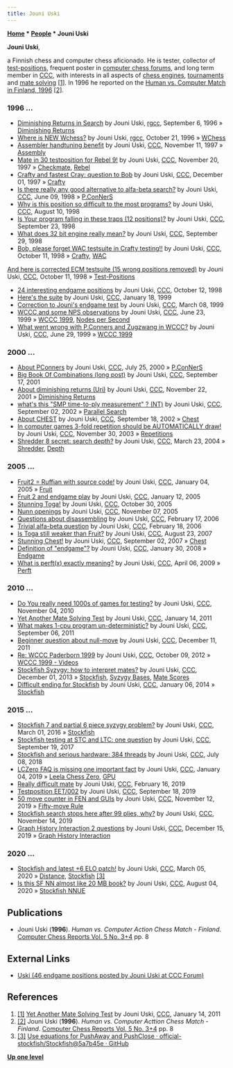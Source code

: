 ```yaml
---
title: Jouni Uski
---
```

**[Home](Home "Home") \* [People](People "People") \* Jouni Uski**


**Jouni Uski**,  

a Finnish chess and computer chess aficionado. He is tester, collector of [test-positions](Test-Positions "Test-Positions"), frequent poster in [computer chess forums](Computer_Chess_Forums "Computer Chess Forums"), and long term member in [CCC](CCC "CCC"), 
with interests in all aspects of [chess engines](Engines "Engines"), [tournaments](Tournaments_and_Matches "Tournaments and Matches") and [mate solving](Checkmate "Checkmate") <a id="cite-note-1" href="#cite-ref-1">[1]</a>. In 1996 he reported on the [Human vs. Computer Match in Finland, 1996](Human_vs._Computer_Match_in_Finland,_1996 "Human vs. Computer Match in Finland, 1996") <a id="cite-note-2" href="#cite-ref-2">[2]</a>.



### 1996 ...


* [Diminishing Returns in Search](http://groups.google.com/group/rec.games.chess.computer/browse_frm/thread/4b61b775ec46b7d7) by Jouni Uski, [rgcc](Computer_Chess_Forums "Computer Chess Forums"), September 6, 1996 » [Diminishing Returns](Depth#DiminishingReturns "Depth")
* [Where is NEW Wchess?](http://groups.google.com/group/rec.games.chess.computer/browse_frm/thread/d5170401c6b1164d) by Jouni Uski, [rgcc](Computer_Chess_Forums "Computer Chess Forums"), October 21, 1996 » [WChess](WChess "WChess")
* [Assembler handtuning benefit](https://www.stmintz.com/ccc/index.php?id=11909) by Jouni Uski, [CCC](CCC "CCC"), November 11, 1997 » [Assembly](Assembly "Assembly")
* [Mate in 30 testposition for Rebel 9!](https://www.stmintz.com/ccc/index.php?id=12186) by Jouni Uski, [CCC](CCC "CCC"), November 20, 1997 » [Checkmate](Checkmate "Checkmate"), [Rebel](Rebel "Rebel")
* [Crafty and fastest Cray: question to Bob](https://www.stmintz.com/ccc/index.php?id=12532) by Jouni Uski, [CCC](CCC "CCC"), December 01, 1997 » [Crafty](Crafty "Crafty")
* [Is there really any good alternative to alfa-beta search?](https://www.stmintz.com/ccc/index.php?id=20233) by Jouni Uski, [CCC](CCC "CCC"), June 09, 1998 » [P.ConNerS](P.ConNerS "P.ConNerS")
* [Why is this position so difficult to the most programs?](https://www.stmintz.com/ccc/index.php?id=24395) by Jouni Uski, [CCC](CCC "CCC"), August 10, 1998
* [Is Your program falling in these traps (12 positions)?](https://www.stmintz.com/ccc/index.php?id=27578) by Jouni Uski, [CCC](CCC "CCC"), September 23, 1998
* [What does 32 bit engine really mean?](https://www.stmintz.com/ccc/index.php?id=28381) by Jouni Uski, [CCC](CCC "CCC"), September 29, 1998
* [Bob, please forget WAC testsuite in Crafty testing!!](https://www.stmintz.com/ccc/index.php?id=29327) by Jouni Uski, [CCC](CCC "CCC"), October 11, 1998 » [Crafty](Crafty "Crafty"), [WAC](Win_at_Chess "Win at Chess")


 [And here is corrected ECM testsuite (15 wrong positions removed)](https://www.stmintz.com/ccc/index.php?id=29329) by Jouni Uski, [CCC](CCC "CCC"), October 11, 1998 » [Test-Positions](Test-Positions "Test-Positions")
* [24 interesting endgame positions](https://www.stmintz.com/ccc/index.php?id=29328) by Jouni Uski, [CCC](CCC "CCC"), October 12, 1998
* [Here's the suite](https://www.stmintz.com/ccc/index.php?id=39972) by Jouni Uski, [CCC](CCC "CCC"), January 18, 1999
* [Correction to Jouni's endgame test](https://www.stmintz.com/ccc/index.php?id=45368) by Jouni Uski, [CCC](CCC "CCC"), March 08, 1999
* [WCCC and some NPS observations](https://www.stmintz.com/ccc/index.php?id=57611) by Jouni Uski, [CCC](CCC "CCC"), June 23, 1999 » [WCCC 1999](WCCC_1999 "WCCC 1999"), [Nodes per Second](Nodes_per_Second "Nodes per Second")
* [What went wrong with P.Conners and Zugzwang in WCCC?](https://www.stmintz.com/ccc/index.php?id=58557) by Jouni Uski, [CCC](CCC "CCC"), June 29, 1999 » [WCCC 1999](WCCC_1999 "WCCC 1999")


### 2000 ...


* [About PConners](https://www.stmintz.com/ccc/index.php?id=121556) by Jouni Uski, [CCC](CCC "CCC"), July 25, 2000 » [P.ConNerS](P.ConNerS "P.ConNerS")
* [Big Book Of Combinations (long post)](https://www.stmintz.com/ccc/index.php?id=189107) by Jouni Uski, [CCC](CCC "CCC"), September 17, 2001
* [About diminishing returns (Uri)](https://www.stmintz.com/ccc/index.php?id=198429) by Jouni Uski, [CCC](CCC "CCC"), November 22, 2001 » [Diminishing Returns](Depth#DiminishingReturns "Depth")
* [what's this "SMP time-to-ply measurement" ? (NT)](https://www.stmintz.com/ccc/index.php?id=249157) by Jouni Uski, [CCC](CCC "CCC"), September 02, 2002 » [Parallel Search](Parallel_Search "Parallel Search")
* [About CHEST](https://www.stmintz.com/ccc/index.php?id=252628) by Jouni Uski, [CCC](CCC "CCC"), September 18, 2002 » [Chest](Chest "Chest")
* [In computer games 3-fold repetition should be AUTOMATICALLY draw!](https://www.stmintz.com/ccc/index.php?id=332089) by Jouni Uski, [CCC](CCC "CCC"), November 30, 2003 » [Repetitions](Repetitions "Repetitions")
* [Shredder 8 secret: search depth?](https://www.stmintz.com/ccc/index.php?id=356109) by Jouni Uski, [CCC](CCC "CCC"), March 23, 2004 » [Shredder](Shredder "Shredder"), [Depth](Depth "Depth")


### 2005 ...


* [Fruit2 = Ruffian with source code!](https://www.stmintz.com/ccc/index.php?id=404043) by Jouni Uski, [CCC](CCC "CCC"), January 04, 2005 » [Fruit](Fruit "Fruit")
* [Fruit 2 and endgame play](https://www.stmintz.com/ccc/index.php?id=405159) by Jouni Uski, [CCC](CCC "CCC"), January 12, 2005
* [Stunning Toga!](https://www.stmintz.com/ccc/index.php?id=458835) by Jouni Uski, [CCC](CCC "CCC"), October 30, 2005
* [Nunn openings](https://www.stmintz.com/ccc/index.php?id=460363) by Jouni Uski, [CCC](CCC "CCC"), November 07, 2005
* [Questions about disassembling](https://www.stmintz.com/ccc/index.php?id=487277) by Jouni Uski, [CCC](CCC "CCC"), February 17, 2006
* [Trivial alfa-beta question](https://www.stmintz.com/ccc/index.php?id=487561) by Jouni Uski, [CCC](CCC "CCC"), February 18, 2006
* [Is Toga still weaker than Fruit?](http://www.talkchess.com/forum/viewtopic.php?t=15981) by Jouni Uski, [CCC](CCC "CCC"), August 23, 2007
* [Stunning Chest!](http://www.talkchess.com/forum/viewtopic.php?t=16205) by Jouni Uski, [CCC](CCC "CCC"), September 02, 2007 » [Chest](Chest "Chest")
* [Definition of "endgame"?](http://www.talkchess.com/forum/viewtopic.php?t=19296) by Jouni Uski, [CCC](CCC "CCC"), January 30, 2008 » [Endgame](Endgame "Endgame")
* [What is perft(x) exactly meaning?](http://www.talkchess.com/forum/viewtopic.php?t=27334) by Jouni Uski, [CCC](CCC "CCC"), April 06, 2009 » [Perft](Perft "Perft")


### 2010 ...


* [Do You really need 1000s of games for testing?](http://www.talkchess.com/forum/viewtopic.php?t=36592) by Jouni Uski, [CCC](CCC "CCC"), November 04, 2010
* [Yet Another Mate Solving Test](http://www.talkchess.com/forum/viewtopic.php?t=37616) by Jouni Uski, [CCC](CCC "CCC"), January 14, 2011
* [What makes 1-cpu program un-deterministic?](http://www.talkchess.com/forum/viewtopic.php?t=40289) by Jouni Uski, [CCC](CCC "CCC"), September 06, 2011
* [Beginner question about null-move](http://www.talkchess.com/forum/viewtopic.php?t=41414) by Jouni Uski, [CCC](CCC "CCC"), December 11, 2011
* [Re: WCCC Paderborn 1999](http://www.talkchess.com/forum/viewtopic.php?t=45500&start=2) by Jouni Uski, [CCC](CCC "CCC"), October 09, 2012 » [WCCC 1999 - Videos](WCCC_1999#Videos "WCCC 1999")
* [Stockfish Syzygy: how to interpret mates?](http://www.talkchess.com/forum/viewtopic.php?t=50296) by Jouni Uski, [CCC](CCC "CCC"), December 01, 2013 » [Stockfish](Stockfish "Stockfish"), [Syzygy Bases](Syzygy_Bases "Syzygy Bases"), [Mate Scores](Score#MateScores "Score")
* [Difficult ending for Stockfish](http://www.talkchess.com/forum/viewtopic.php?t=50794) by Jouni Uski, [CCC](CCC "CCC"), January 06, 2014 » [Stockfish](Stockfish "Stockfish")


### 2015 ...


* [Stockfish 7 and partial 6 piece syzygy problem?](http://www.talkchess.com/forum/viewtopic.php?t=59407) by Jouni Uski, [CCC](CCC "CCC"), March 01, 2016 » [Stockfish](Stockfish "Stockfish")
* [Stockfish testing at STC and LTC: one question](http://www.talkchess.com/forum/viewtopic.php?t=65216) by Jouni Uski, [CCC](CCC "CCC"), September 19, 2017
* [Stockfish and serious hardware: 384 threads](http://www.talkchess.com/forum3/viewtopic.php?f=2&t=67932) by Jouni Uski, [CCC](CCC "CCC"), July 08, 2018
* [LCZero FAQ is missing one important fact](http://www.talkchess.com/forum3/viewtopic.php?f=2&t=69478) by Jouni Uski, [CCC](CCC "CCC"), January 04, 2019 » [Leela Chess Zero](Leela_Chess_Zero "Leela Chess Zero"), [GPU](GPU "GPU")
* [Really difficult mate](http://www.talkchess.com/forum3/viewtopic.php?f=2&t=69926) by Jouni Uski, [CCC](CCC "CCC"), February 16, 2019
* [Testposition EET/002](http://www.talkchess.com/forum3/viewtopic.php?f=2&t=71851) by Jouni Uski, [CCC](CCC "CCC"), September 18, 2019
* [50 move counter in FEN and GUIs](http://www.talkchess.com/forum3/viewtopic.php?f=2&t=72308) by Jouni Uski, [CCC](CCC "CCC"), November 12, 2019 » [Fifty-move Rule](Fifty-move_Rule "Fifty-move Rule")
* [Stockfish search stops here after 99 plies, why?](http://www.talkchess.com/forum3/viewtopic.php?f=2&t=72325) by Jouni Uski, [CCC](CCC "CCC"), November 14, 2019
* [Graph History Interaction 2 questions](http://www.talkchess.com/forum3/viewtopic.php?f=7&t=72578) by Jouni Uski, [CCC](CCC "CCC"), December 15, 2019 » [Graph History Interaction](Graph_History_Interaction "Graph History Interaction")


### 2020 ...


* [Stockfish and latest +6 ELO patch!](http://www.talkchess.com/forum3/viewtopic.php?f=2&t=73273) by Jouni Uski, [CCC](CCC "CCC"), March 05, 2020 » [Distance](Distance "Distance"), [Stockfish](Stockfish "Stockfish") <a id="cite-note-3" href="#cite-ref-3">[3]</a>
* [Is this SF NN almost like 20 MB book?](http://www.talkchess.com/forum3/viewtopic.php?f=2&t=74683) by Jouni Uski, [CCC](CCC "CCC"), August 04, 2020 » [Stockfish NNUE](Stockfish_NNUE "Stockfish NNUE")


## Publications


* Jouni Uski (**1996**). *Human vs. Computer Action Chess Match - Finland*. [Computer Chess Reports Vol. 5 No. 3+4](Computer_Chess_Reports "Computer Chess Reports") pp. 8


## External Links


* [Uski (46 endgame positions posted by Jouni Uski at CCC Forum)](https://www.oocities.org/siliconvalley/lab/6606/uski.htm)


## References


1. <a id="cite-ref-1" href="#cite-note-1">[1]</a> [Yet Another Mate Solving Test](http://www.talkchess.com/forum/viewtopic.php?t=37616) by Jouni Uski, [CCC](CCC "CCC"), January 14, 2011
2. <a id="cite-ref-2" href="#cite-note-2">[2]</a> Jouni Uski (**1996**). *Human vs. Computer Acttion Chess Match - Finland*. [Computer Chess Reports Vol. 5 No. 3+4](Computer_Chess_Reports "Computer Chess Reports") pp. 8
3. <a id="cite-ref-3" href="#cite-note-3">[3]</a> [Use equations for PushAway and PushClose · official-stockfish/Stockfish@5a7b45e · GitHub](https://github.com/official-stockfish/Stockfish/commit/5a7b45eac9dedbf7ebc61d9deb4dd934058d1ca1#diff-4cd6bcdb505b124d7bdc612c4789dc26L57-R59)

**[Up one level](People "People")**







 
